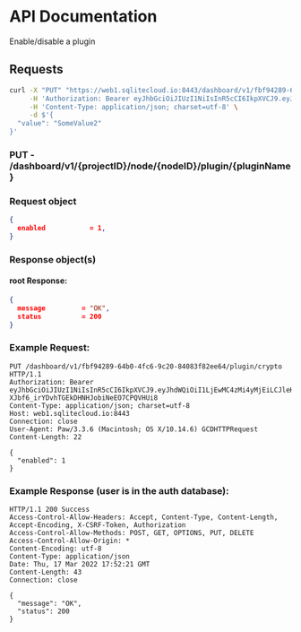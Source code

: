 # API Documentation

Enable/disable a plugin

## Requests

```sh
curl -X "PUT" "https://web1.sqlitecloud.io:8443/dashboard/v1/fbf94289-64b0-4fc6-9c20-84083f82ee64/plugin/pluginName" \
     -H 'Authorization: Bearer eyJhbGciOiJIUzI1NiIsInR5cCI6IkpXVCJ9.eyJhdWQiOiI1LjEwMC4zMi4yMjEiLCJleHAiOjE2NDc1NTI5OTUsImp0aSI6IjEiLCJpYXQiOjE2NDc1MjI5OTUsImlzcyI6IlNRTGl0ZSBDbG91ZCBXZWIgU2VydmVyIiwibmJmIjoxNjQ3NTIyOTk1LCJzdWIiOiJzcWxpdGVjbG91ZC5pbyJ9.SaOn2-XJbf6_irYDvhTGEkDHNHJobiNeEO7CPQVHUi8' \
     -H 'Content-Type: application/json; charset=utf-8' \
     -d $'{
  "value": "SomeValue2"
}'
```

### **PUT** - /dashboard/v1/{projectID}/node/{nodeID}/plugin/{pluginName}

### Request object

```json
{
  enabled           = 1,
}
```

### Response object(s)

#### root Response:

```json
{
  message         = "OK",
  status          = 200
}
```

### Example Request:

```http
PUT /dashboard/v1/fbf94289-64b0-4fc6-9c20-84083f82ee64/plugin/crypto HTTP/1.1
Authorization: Bearer eyJhbGciOiJIUzI1NiIsInR5cCI6IkpXVCJ9.eyJhdWQiOiI1LjEwMC4zMi4yMjEiLCJleHAiOjE2NDc1NTI5OTUsImp0aSI6IjEiLCJpYXQiOjE2NDc1MjI5OTUsImlzcyI6IlNRTGl0ZSBDbG91ZCBXZWIgU2VydmVyIiwibmJmIjoxNjQ3NTIyOTk1LCJzdWIiOiJzcWxpdGVjbG91ZC5pbyJ9.SaOn2-XJbf6_irYDvhTGEkDHNHJobiNeEO7CPQVHUi8
Content-Type: application/json; charset=utf-8
Host: web1.sqlitecloud.io:8443
Connection: close
User-Agent: Paw/3.3.6 (Macintosh; OS X/10.14.6) GCDHTTPRequest
Content-Length: 22

{
  "enabled": 1
}
```

### Example Response (user is in the auth database):

```http
HTTP/1.1 200 Success
Access-Control-Allow-Headers: Accept, Content-Type, Content-Length, Accept-Encoding, X-CSRF-Token, Authorization
Access-Control-Allow-Methods: POST, GET, OPTIONS, PUT, DELETE
Access-Control-Allow-Origin: *
Content-Encoding: utf-8
Content-Type: application/json
Date: Thu, 17 Mar 2022 17:52:21 GMT
Content-Length: 43
Connection: close

{
  "message": "OK",
  "status": 200
}
```